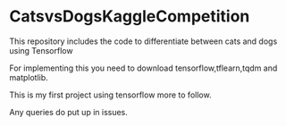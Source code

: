 # CatsvsDogsKaggleCompetition #
This repository includes the code to differentiate between cats and dogs using Tensorflow

For implementing this you need to download tensorflow,tflearn,tqdm and matplotlib.

This is my first project using tensorflow more to follow.

Any queries do put up in issues.
